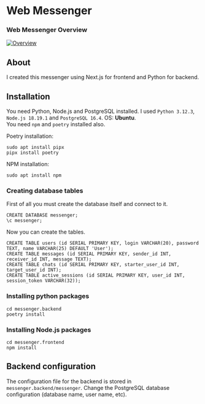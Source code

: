 # Web Messenger

### Web Messenger Overview
[![Overview](https://img.youtube.com/vi/4cagPevfH8w/0.jpg)](https://youtu.be/4cagPevfH8w)

## About
I created this messenger using Next.js for frontend and Python for backend.

## Installation
You need Python, Node.js and PostgreSQL installed. I used `Python 3.12.3`, `Node.js 18.19.1` and `PostgreSQL 16.4`. OS: **Ubuntu**.<br>
You need `npm` and `poetry` installed also.

Poetry installation:
```
sudo apt install pipx
pipx install poetry
```
NPM installation:
```
sudo apt install npm
```

### Creating database tables
First of all you must create the database itself and connect to it.
```
CREATE DATABASE messenger;
\c messenger;
```
Now you can create the tables.
```
CREATE TABLE users (id SERIAL PRIMARY KEY, login VARCHAR(20), password TEXT, name VARCHAR(25) DEFAULT 'User');
CREATE TABLE messages (id SERIAL PRIMARY KEY, sender_id INT, receiver_id INT, message TEXT);
CREATE TABLE chats (id SERIAL PRIMARY KEY, starter_user_id INT, target_user_id INT);
CREATE TABLE active_sessions (id SERIAL PRIMARY KEY, user_id INT, session_token VARCHAR(32));
```

### Installing python packages
```
cd messenger.backend
poetry install
```

### Installing Node.js packages
```
cd messenger.frontend
npm install
```


## Backend configuration
The configuration file for the backend is stored in `messenger.backend/messenger`. Change the PostgreSQL database configuration (database name, user name, etc).
